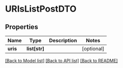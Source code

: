 # URIsListPostDTO

## Properties
Name | Type | Description | Notes
------------ | ------------- | ------------- | -------------
**uris** | **list[str]** |  | [optional] 

[[Back to Model list]](../README.md#documentation-for-models) [[Back to API list]](../README.md#documentation-for-api-endpoints) [[Back to README]](../README.md)

